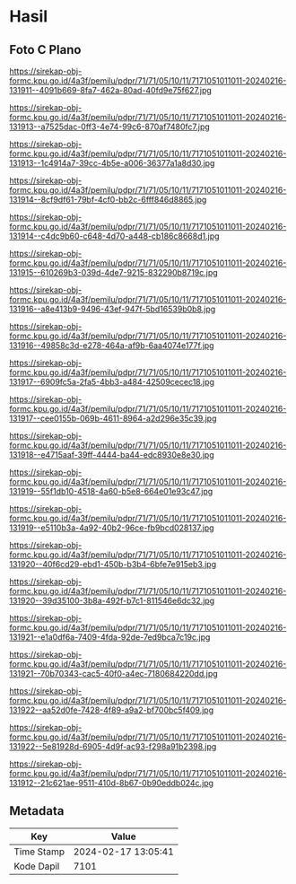 # Hasil

## Foto C Plano

https://sirekap-obj-formc.kpu.go.id/4a3f/pemilu/pdpr/71/71/05/10/11/7171051011011-20240216-131911--4091b669-8fa7-462a-80ad-40fd9e75f627.jpg

https://sirekap-obj-formc.kpu.go.id/4a3f/pemilu/pdpr/71/71/05/10/11/7171051011011-20240216-131913--a7525dac-0ff3-4e74-99c6-870af7480fc7.jpg

https://sirekap-obj-formc.kpu.go.id/4a3f/pemilu/pdpr/71/71/05/10/11/7171051011011-20240216-131913--1c4914a7-39cc-4b5e-a006-36377a1a8d30.jpg

https://sirekap-obj-formc.kpu.go.id/4a3f/pemilu/pdpr/71/71/05/10/11/7171051011011-20240216-131914--8cf9df61-79bf-4cf0-bb2c-6fff846d8865.jpg

https://sirekap-obj-formc.kpu.go.id/4a3f/pemilu/pdpr/71/71/05/10/11/7171051011011-20240216-131914--c4dc9b60-c648-4d70-a448-cb186c8668d1.jpg

https://sirekap-obj-formc.kpu.go.id/4a3f/pemilu/pdpr/71/71/05/10/11/7171051011011-20240216-131915--610269b3-039d-4de7-9215-832290b8719c.jpg

https://sirekap-obj-formc.kpu.go.id/4a3f/pemilu/pdpr/71/71/05/10/11/7171051011011-20240216-131916--a8e413b9-9496-43ef-947f-5bd16539b0b8.jpg

https://sirekap-obj-formc.kpu.go.id/4a3f/pemilu/pdpr/71/71/05/10/11/7171051011011-20240216-131916--49858c3d-e278-464a-af9b-6aa4074e177f.jpg

https://sirekap-obj-formc.kpu.go.id/4a3f/pemilu/pdpr/71/71/05/10/11/7171051011011-20240216-131917--6909fc5a-2fa5-4bb3-a484-42509cecec18.jpg

https://sirekap-obj-formc.kpu.go.id/4a3f/pemilu/pdpr/71/71/05/10/11/7171051011011-20240216-131917--cee0155b-069b-4611-8964-a2d296e35c39.jpg

https://sirekap-obj-formc.kpu.go.id/4a3f/pemilu/pdpr/71/71/05/10/11/7171051011011-20240216-131918--e4715aaf-39ff-4444-ba44-edc8930e8e30.jpg

https://sirekap-obj-formc.kpu.go.id/4a3f/pemilu/pdpr/71/71/05/10/11/7171051011011-20240216-131919--55f1db10-4518-4a60-b5e8-664e01e93c47.jpg

https://sirekap-obj-formc.kpu.go.id/4a3f/pemilu/pdpr/71/71/05/10/11/7171051011011-20240216-131919--e5110b3a-4a92-40b2-96ce-fb9bcd028137.jpg

https://sirekap-obj-formc.kpu.go.id/4a3f/pemilu/pdpr/71/71/05/10/11/7171051011011-20240216-131920--40f6cd29-ebd1-450b-b3b4-6bfe7e915eb3.jpg

https://sirekap-obj-formc.kpu.go.id/4a3f/pemilu/pdpr/71/71/05/10/11/7171051011011-20240216-131920--39d35100-3b8a-492f-b7c1-811546e6dc32.jpg

https://sirekap-obj-formc.kpu.go.id/4a3f/pemilu/pdpr/71/71/05/10/11/7171051011011-20240216-131921--e1a0df6a-7409-4fda-92de-7ed9bca7c19c.jpg

https://sirekap-obj-formc.kpu.go.id/4a3f/pemilu/pdpr/71/71/05/10/11/7171051011011-20240216-131921--70b70343-cac5-40f0-a4ec-7180684220dd.jpg

https://sirekap-obj-formc.kpu.go.id/4a3f/pemilu/pdpr/71/71/05/10/11/7171051011011-20240216-131922--aa52d0fe-7428-4f89-a9a2-bf700bc5f409.jpg

https://sirekap-obj-formc.kpu.go.id/4a3f/pemilu/pdpr/71/71/05/10/11/7171051011011-20240216-131922--5e81928d-6905-4d9f-ac93-f298a91b2398.jpg

https://sirekap-obj-formc.kpu.go.id/4a3f/pemilu/pdpr/71/71/05/10/11/7171051011011-20240216-131912--21c621ae-9511-410d-8b67-0b90eddb024c.jpg


## Metadata

| Key        | Value               |
| ---------- | ------------------- |
| Time Stamp | 2024-02-17 13:05:41 |
| Kode Dapil | 7101                |



